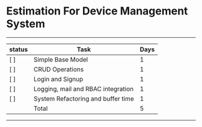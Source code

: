# Estimation For Device Management System

---

|**status**| **Task**                              | **Days**|
|----------|---------------------------------------|---------|
|    [ ]   |Simple Base Model                      |  1      |
|    [ ]   |CRUD Operations                        |  1      |
|    [ ]   |Login and Signup                       |  1      |
|    [ ]   |Logging, mail and RBAC integration     |  1      |
|    [ ]   |System Refactoring and buffer time     |  1      |
|          |Total                                  |  5      |
---
